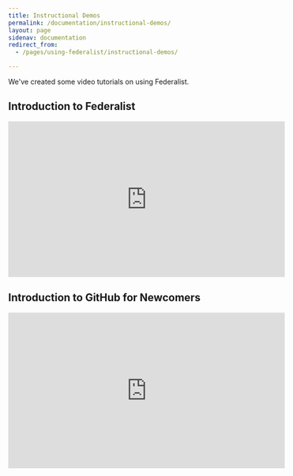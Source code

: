 ```yaml
---
title: Instructional Demos
permalink: /documentation/instructional-demos/
layout: page
sidenav: documentation
redirect_from: 
  - /pages/using-federalist/instructional-demos/

---
```


We've created some video tutorials on using Federalist.

## Introduction to Federalist
<iframe width="560" height="315" src="https://www.youtube.com/embed/835a8UWlL9c" frameborder="0" allowfullscreen></iframe>

## Introduction to GitHub for Newcomers
<iframe width="560" height="315" src="https://www.youtube.com/embed/uNa9GOtM6NE" frameborder="0" allowfullscreen></iframe>
